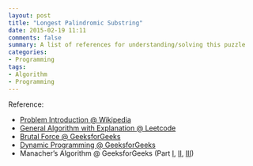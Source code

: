```yaml
---
layout: post
title: "Longest Palindromic Substring"
date: 2015-02-19 11:11
comments: false
summary: A list of references for understanding/solving this puzzle
categories:
- Programming
tags:
- Algorithm
- Programming
---
```


Reference:

- [Problem Introduction @ Wikipedia](http://en.wikipedia.org/wiki/Longest_palindromic_substring)
- [General Algorithm with Explanation @ Leetcode](http://leetcode.com/2011/11/longest-palindromic-substring-part-ii.html)
- [Brutal Force @ GeeksforGeeks](http://www.geeksforgeeks.org/longest-palindrome-substring-set-1/)
- [Dynamic Programming @ GeeksforGeeks](http://www.geeksforgeeks.org/longest-palindromic-substring-set-2/)
- Manacher’s Algorithm @ GeeksforGeeks (Part [I](http://www.geeksforgeeks.org/manachers-algorithm-linear-time-longest-palindromic-substring-part-1/), [II](http://www.geeksforgeeks.org/manachers-algorithm-linear-time-longest-palindromic-substring-part-2/), [III](http://www.geeksforgeeks.org/manachers-algorithm-linear-time-longest-palindromic-substring-part-3-2/))

